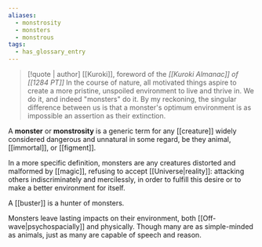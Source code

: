 ```yaml
---
aliases:
  - monstrosity
  - monsters
  - monstrous
tags:
  - has_glossary_entry
---
```

>[!quote | author] [[Kuroki]], foreword of the *[[Kuroki Almanac]] of [[1284 PT]]*
> In the course of nature, all motivated things aspire to create a more pristine, unspoiled environment to live and thrive in. We do it, and indeed "monsters" do it. By my reckoning, the singular difference between us is that a monster's optimum environment is as impossible an assertion as their extinction.

A **monster** or **monstrosity** is a generic term for any [[creature]] widely considered dangerous and unnatural in some regard, be they animal, [[immortal]], or [[figment]]. 

In a more specific definition, monsters are any creatures distorted and malformed by [[magic]], refusing to accept [[Universe|reality]]: attacking others indiscriminately and mercilessly, in order to fulfill this desire or to make a better environment for itself. 

A [[buster]] is a hunter of monsters.

Monsters leave lasting impacts on their environment, both [[Off-wave|psychospacially]] and physically. Though many are as simple-minded as animals, just as many are capable of speech and reason.